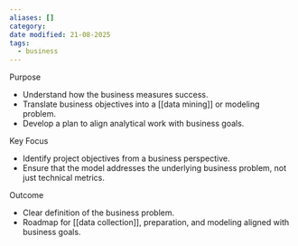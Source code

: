 ```yaml
---
aliases: []
category:
date modified: 21-08-2025
tags:
  - business
---
```



Purpose

* Understand how the business measures success.
* Translate business objectives into a [[data mining]] or modeling problem.
* Develop a plan to align analytical work with business goals.

Key Focus

* Identify project objectives from a business perspective.
* Ensure that the model addresses the underlying business problem, not just technical metrics.

Outcome

* Clear definition of the business problem.
* Roadmap for [[data collection]], preparation, and modeling aligned with business goals.